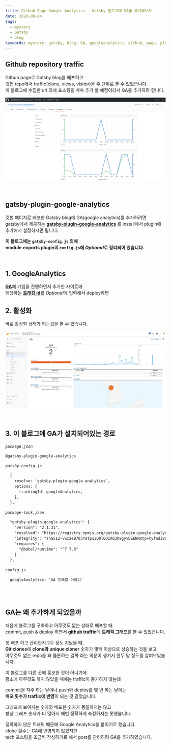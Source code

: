 ```yaml
---
title: Github Page Google Analytics - Gatsby 블로그에 GA를 추가해보자
date: 2020-09-04
tags:
  - mystory
  - Gatsby
  - blog
keywords: mystory, gatsby, blog, GA, googleanalytics, github, page, plugin, traffic
---
```


## Github repository traffic
Github page로 Gatsby blog를 배포하고  
깃헙 repo에서 traffic(clone, views, visitor)을 주 단위로 볼 수 있었습니다.  
이 블로그에 수집한 url 외에 포스팅을 계속 추가 할 예정이라서 GA를 추가하려 합니다.

![](img/2020-09-04-02-05-49.png)

<br/>

## gatsby-plugin-google-analytics

깃헙 페이지로 배포한 Gatsby blog에 GA(google analytics)를 추가하려면  
gatsby에서 제공하는 [**<u>gatsby-plugin-google-analytics</u>**](https://www.gatsbyjs.com/plugins/gatsby-plugin-google-analytics/) 를 install해서 plugin에 추가해서 설정하시면 됩니다.

**이 블로그에는 `gatsby-config.js` 외에**  
**module.exports plugin이 `config.js`에 *Optional*로 정리되어 있습니다.**

<br/>

## 1. GoogleAnalytics
[**<u>GA</u>**](https://analytics.google.com/)에 가입을 진행하면서 추가한 사이트에  
해당하는 [**<u>트래킹 id</u>**](https://support.google.com/analytics/answer/7372977)를 *Optional*에 입력해서 deploy하면
## 2. 활성화
바로 활성화 상태가 되는것을 볼 수 있습니다.

![](img/2020-09-04-01-30-02.png)

<br/>

## 3. 이 블로그에 GA가 설치되어있는 경로

*`package.json`*  
```
@gatsby-plugin-google-analytics
```

*`gatsby-config.js`*
```HTML
  {
    resolve: `gatsby-plugin-google-analytics`,
    options: {
      trackingId: googleAnalytics,
    },
  },
```

*`package-lock.json`*
```HTML
  "gatsby-plugin-google-analytics": {
    "version": "2.1.31",
    "resolved": "https://registry.npmjs.org/gatsby-plugin-google-analytics/-/gatsby-plugin-google-analytics-2.1.31.tgz",
    "integrity": "sha512-vwx2eB703Yatp1ZQ0lQDiAG3k9gyvDEENRmtp+myfadI8Sgtq+LA+3OYGLeT0MYdifUTW0Lhcp3qoIrng/41zg==",
    "requires": {
      "@babel/runtime": "^7.7.6"
    }
  },
```

*`config.js`*
```
  googleAnalytics: 'GA 트래킹 아이디'
```

<br/>
<br/>

## GA는 왜 추가하게 되었을까

처음에 블로그를 구축하고 아무것도 없는 상태로 배포할 때  
commit, push & deploy 하면서 [**<u>github traffic</u>**](https://github.com/Diary-blog/Diary-blog.github.io/graphs/traffic)에 **트래픽 그래프**를 볼 수 있었습니다.  

첫 배포 하고 관리한지 2주 정도 지났을 때,  
**Git clones**에 **clone과 unique cloner** 숫자가 몇백 이상으로 상승하는 것을 보고  
아무것도 없는 repo를 왜 클론하는 걸까 라는 의문이 생겨서 한두 달 정도를 살펴보았습니다.  

이 블로그를 다른 곳에 홍보한 것이 아니기에  
평소에 아무것도 하지 않았을 때에는 traffic이 증가하지 않는데  

commit을 자주 하는 날이나 push와 deploy를 몇 번 하는 날에는  
**배포 횟수가 traffic에 반영**이 되는 것 같았습니다.

그래프에 보여지는 숫자와 배포한 숫자가 동일하지는 않고  
항상 그래프 숫자가 더 많아서 매번 정확하게 측정하지는 못했습니다.  

정확하지 않은 트래픽 때문에 Google Analytics를 붙이기로 했습니다.  
clone 횟수는 GA에 반영되지 않겠지만  
tech 포스팅을 조금씩 작성하기로 해서 post를 관리하려 GA를 추가하였습니다.




